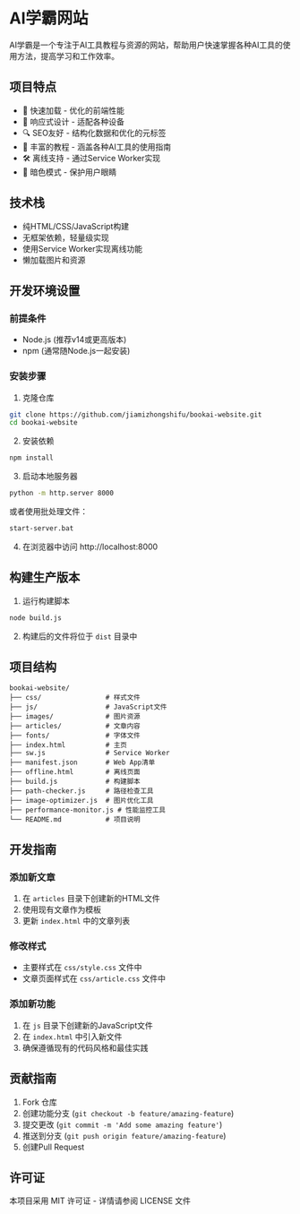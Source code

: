 # AI学霸网站

AI学霸是一个专注于AI工具教程与资源的网站，帮助用户快速掌握各种AI工具的使用方法，提高学习和工作效率。

## 项目特点

- 🚀 快速加载 - 优化的前端性能
- 📱 响应式设计 - 适配各种设备
- 🔍 SEO友好 - 结构化数据和优化的元标签
- 📖 丰富的教程 - 涵盖各种AI工具的使用指南
- 🛠️ 离线支持 - 通过Service Worker实现
- 🌙 暗色模式 - 保护用户眼睛

## 技术栈

- 纯HTML/CSS/JavaScript构建
- 无框架依赖，轻量级实现
- 使用Service Worker实现离线功能
- 懒加载图片和资源

## 开发环境设置

### 前提条件

- Node.js (推荐v14或更高版本)
- npm (通常随Node.js一起安装)

### 安装步骤

1. 克隆仓库
```bash
git clone https://github.com/jiamizhongshifu/bookai-website.git
cd bookai-website
```

2. 安装依赖
```bash
npm install
```

3. 启动本地服务器
```bash
python -m http.server 8000
```
或者使用批处理文件：
```bash
start-server.bat
```

4. 在浏览器中访问 http://localhost:8000

## 构建生产版本

1. 运行构建脚本
```bash
node build.js
```

2. 构建后的文件将位于 `dist` 目录中

## 项目结构

```
bookai-website/
├── css/                # 样式文件
├── js/                 # JavaScript文件
├── images/             # 图片资源
├── articles/           # 文章内容
├── fonts/              # 字体文件
├── index.html          # 主页
├── sw.js               # Service Worker
├── manifest.json       # Web App清单
├── offline.html        # 离线页面
├── build.js            # 构建脚本
├── path-checker.js     # 路径检查工具
├── image-optimizer.js  # 图片优化工具
├── performance-monitor.js # 性能监控工具
└── README.md           # 项目说明
```

## 开发指南

### 添加新文章

1. 在 `articles` 目录下创建新的HTML文件
2. 使用现有文章作为模板
3. 更新 `index.html` 中的文章列表

### 修改样式

- 主要样式在 `css/style.css` 文件中
- 文章页面样式在 `css/article.css` 文件中

### 添加新功能

1. 在 `js` 目录下创建新的JavaScript文件
2. 在 `index.html` 中引入新文件
3. 确保遵循现有的代码风格和最佳实践

## 贡献指南

1. Fork 仓库
2. 创建功能分支 (`git checkout -b feature/amazing-feature`)
3. 提交更改 (`git commit -m 'Add some amazing feature'`)
4. 推送到分支 (`git push origin feature/amazing-feature`)
5. 创建Pull Request

## 许可证

本项目采用 MIT 许可证 - 详情请参阅 LICENSE 文件 